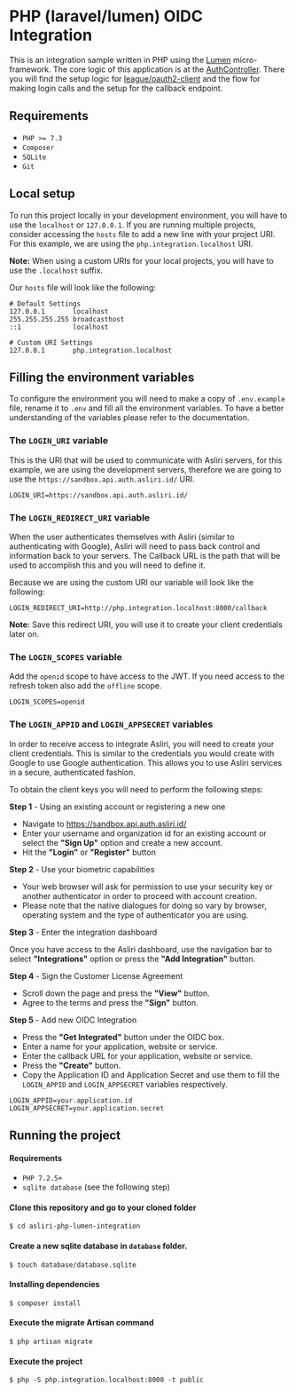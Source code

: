 # PHP (laravel/lumen) OIDC Integration

This is an integration sample written in PHP using the [Lumen](https://lumen.laravel.com/) micro-framework. The core logic of this application is at the [AuthController](app/Http/Controllers/AuthController.php). There you will find the setup logic for [league/oauth2-client](https://github.com/thephpleague/oauth2-client) and the flow for making login calls and the setup for the callback endpoint.

## Requirements

- `PHP >= 7.3`
- `Composer`
- `SQLite`
- `Git`


## Local setup

To run this project locally in your development environment, you will have to use the `localhost` or `127.0.0.1`. If you are running multiple projects, consider accessing the `hosts` file to add a new line with your project URI. For this example, we are using the `php.integration.localhost` URI. 

**Note:** When using a custom URIs for your local projects, you will have to use the `.localhost` suffix.

Our `hosts` file will look like the following:
```
# Default Settings
127.0.0.1       localhost
255.255.255.255 broadcasthost
::1             localhost

# Custom URI Settings
127.0.0.1       php.integration.localhost
```

## Filling the environment variables

To configure the environment you will need to make a copy of `.env.example` file, rename it to `.env` and fill all the environment variables. To have a better understanding of the variables please refer to the documentation.

### The `LOGIN_URI` variable

This is the URI that will be used to communicate with Asliri servers, for this example, we are using the development servers, therefore we are going to use the `https://sandbox.api.auth.asliri.id/` URI.

```
LOGIN_URI=https://sandbox.api.auth.asliri.id/
```

### The `LOGIN_REDIRECT_URI` variable

When the user authenticates themselves with Asliri (similar to authenticating with Google), Asliri will need to pass back control and information back to your servers. The Callback URL is the path that will be used to accomplish this and you will need to define it.

Because we are using the custom URI our variable will look like the following:

```
LOGIN_REDIRECT_URI=http://php.integration.localhost:8000/callback
```

**Note:** Save this redirect URI, you will use it to create your client credentials later on. 

### The `LOGIN_SCOPES` variable

Add the `openid` scope to have access to the JWT. If you need access to the refresh token also add the `offline` scope.

```
LOGIN_SCOPES=openid
```

### The `LOGIN_APPID` and `LOGIN_APPSECRET` variables

In order to receive access to integrate Asliri, you will need to create your client credentials. This is similar to the credentials you would create with Google to use Google authentication. This allows you to use Asliri services in a secure, authenticated fashion.

To obtain the client keys you will need to perform the following steps:

**Step 1** - Using an existing account or registering a new one

 - Navigate to https://sandbox.api.auth.asliri.id/
 - Enter your username and organization id for an existing account or select the **"Sign Up"** option and create a new account.
 - Hit the **"Login"** or **"Register"** button

**Step 2** - Use your biometric capabilities

 - Your web browser will ask for permission to use your security key or another authenticator in order to proceed with account creation.
 - Please note that the native dialogues for doing so vary by browser, operating system and the type of authenticator you are using. 

**Step 3** - Enter the integration dashboard

Once you have access to the Asliri dashboard, use the navigation bar to select **"Integrations"** option or press the **"Add Integration"** button.

**Step 4** - Sign the Customer License Agreement

 - Scroll down the page and press the **"View"** button.
 - Agree to the terms and press the **"Sign"** button.

**Step 5** - Add new OIDC Integration
 
 - Press the **"Get Integrated"** button under the OIDC box.
 - Enter a name for your application, website or service.
 - Enter the callback URL for your application, website or service.
 - Press the **"Create"** button.
 - Copy the Application ID and Application Secret and use them to fill the `LOGIN_APPID` and `LOGIN_APPSECRET` variables respectively.

```
LOGIN_APPID=your.application.id
LOGIN_APPSECRET=your.application.secret
```

## Running the project

#### Requirements

- `PHP 7.2.5+`
- `sqlite database` (see the following step)

#### Clone this repository and go to your cloned folder
```
$ cd asliri-php-lumen-integration
```

#### Create a new sqlite database in `database` folder.

```
$ touch database/database.sqlite
```

#### Installing dependencies

```
$ composer install
```

#### Execute the migrate Artisan command

```
$ php artisan migrate
```

#### Execute the project

```
$ php -S php.integration.localhost:8000 -t public
```

